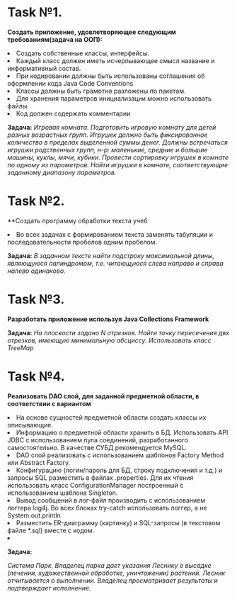 <h1>Task №1.</h1>

**Создать приложение, удовлетворяющее следующим требованиям(задача на ООП):**
<li> Создать собственные классы, интерфейсы.
<li> Каждый класс должен иметь исчерпывающее смысл название и информативный состав.
<li> При кодировании должны быть использованы соглашения об оформлении кода Java Code Conventions
<li> Классы должны быть грамотно разложены по пакетам.
<li> Для хранения параметров инициализации можно использовать файлы.
<li> Код должен содержать комментарии

**Задача:**
*Игровая комната. Подготовить игровую комнату для детей разных
возрастных групп. Игрушек должно быть фиксированное количество в
пределах выделенной суммы денег. Должны встречаться игрушки
родственных групп, н-р: маленькие, средние и большие машины, куклы,
мячи, кубики. Провести сортировку игрушек в комнате по одному из
параметров. Найти игрушки в комнате, соответствующие заданному
диапазону параметров.*

<h1>Task №2.</h1>

**Создать программу обработки текста учеб   
<li>Во всех задачах с формированием текста заменять табуляции и последовательности пробелов одним пробелом.

**Задача:**
*В заданном тексте найти подстроку максимальной длины, являющуюся палиндромом, т.е. читающуюся слева направо и справа налево одинаково.*

<h1>Task №3.</h1>

**Разработать приложение используя Java Collections Framework** 

**Задача:**
*На плоскости задано N отрезков. Найти точку пересечения двх отрезков, имеющую минимальную абсциссу. Использовать класс TreeMap*

<h1>Task №4.</h1>

**Реализовать DAO слой, для заданной предметной области, в соответствии с вариантом** 
<li> На основе сущностей предметной области создать классы их описывающие.
<li> Информацию о предметной области хранить в БД. Использовать API JDBC с использованием пула соединений, разработанного самостоятельно. В качестве СУБД рекомендуется MySQL.
<li> DAO слой реализовать с использованием шаблонов Factory Method или Abstract Factory.
<li> Конфигурацию (логин/пароль для БД, строку подключения и т.д.) и запросы SQL разместить в файлах .properties. Для их чтения использовать класс ConfigurationManager построенный с использованием шаблона Singleton.
<li> Вывод сообщений в лог-файл производить с использованием логгера log4j. Во всех блоках try-catch использовать логгер, а не System.out.println
<li> Разместить ER-диаграмму (картинку) и SQL-запросы (в текстовом файле *.sql) вместе с кодом.
<li>
  
**Задача:**
  
*Система Парк. Владелец парка дает указания Леснику о высадке (лечении, художественной обработке, уничтожении) растений. Лесник отчитывается о выполнении. Владелец просматривает результаты и подтверждает исполнение.*
